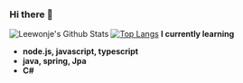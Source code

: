 ### Hi there 👋

![Leewonje's Github Stats](https://github-readme-stats.vercel.app/api?username=leewonje418&show_icons=true)
[![Top Langs](https://github-readme-stats.vercel.app/api/top-langs/?username=leewonje418&layout=compact)](https://github.com/anuraghazra/github-readme-stats)
<b>
I currently learning
  - node.js, javascript, typescript
  - java, spring, Jpa
  - C#
